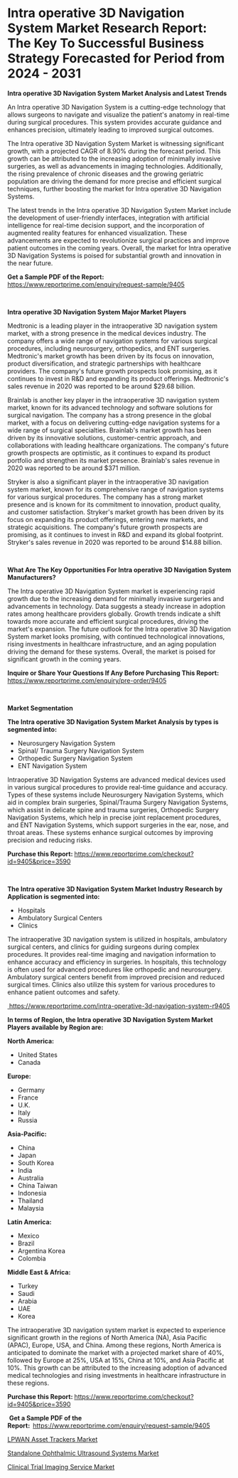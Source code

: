 <p><h1>Intra operative 3D Navigation System Market Research Report: The Key To Successful Business Strategy Forecasted for Period from 2024 - 2031</h1></p><p><strong>Intra operative 3D Navigation System Market Analysis and Latest Trends</strong></p>
<p><p>An Intra operative 3D Navigation System is a cutting-edge technology that allows surgeons to navigate and visualize the patient's anatomy in real-time during surgical procedures. This system provides accurate guidance and enhances precision, ultimately leading to improved surgical outcomes.</p><p>The Intra operative 3D Navigation System Market is witnessing significant growth, with a projected CAGR of 8.90% during the forecast period. This growth can be attributed to the increasing adoption of minimally invasive surgeries, as well as advancements in imaging technologies. Additionally, the rising prevalence of chronic diseases and the growing geriatric population are driving the demand for more precise and efficient surgical techniques, further boosting the market for Intra operative 3D Navigation Systems.</p><p>The latest trends in the Intra operative 3D Navigation System Market include the development of user-friendly interfaces, integration with artificial intelligence for real-time decision support, and the incorporation of augmented reality features for enhanced visualization. These advancements are expected to revolutionize surgical practices and improve patient outcomes in the coming years. Overall, the market for Intra operative 3D Navigation Systems is poised for substantial growth and innovation in the near future.</p></p>
<p><strong>Get a Sample PDF of the Report:&nbsp;</strong> <a href="https://www.reportprime.com/enquiry/request-sample/9405">https://www.reportprime.com/enquiry/request-sample/9405</a></p>
<p>&nbsp;</p>
<p><strong>Intra operative 3D Navigation System Major Market Players</strong></p>
<p><p>Medtronic is a leading player in the intraoperative 3D navigation system market, with a strong presence in the medical devices industry. The company offers a wide range of navigation systems for various surgical procedures, including neurosurgery, orthopedics, and ENT surgeries. Medtronic's market growth has been driven by its focus on innovation, product diversification, and strategic partnerships with healthcare providers. The company's future growth prospects look promising, as it continues to invest in R&D and expanding its product offerings. Medtronic's sales revenue in 2020 was reported to be around $29.68 billion.</p><p>Brainlab is another key player in the intraoperative 3D navigation system market, known for its advanced technology and software solutions for surgical navigation. The company has a strong presence in the global market, with a focus on delivering cutting-edge navigation systems for a wide range of surgical specialties. Brainlab's market growth has been driven by its innovative solutions, customer-centric approach, and collaborations with leading healthcare organizations. The company's future growth prospects are optimistic, as it continues to expand its product portfolio and strengthen its market presence. Brainlab's sales revenue in 2020 was reported to be around $371 million.</p><p>Stryker is also a significant player in the intraoperative 3D navigation system market, known for its comprehensive range of navigation systems for various surgical procedures. The company has a strong market presence and is known for its commitment to innovation, product quality, and customer satisfaction. Stryker's market growth has been driven by its focus on expanding its product offerings, entering new markets, and strategic acquisitions. The company's future growth prospects are promising, as it continues to invest in R&D and expand its global footprint. Stryker's sales revenue in 2020 was reported to be around $14.88 billion.</p></p>
<p>&nbsp;</p>
<p><strong>What Are The Key Opportunities For Intra operative 3D Navigation System Manufacturers?</strong></p>
<p><p>The Intra operative 3D Navigation System market is experiencing rapid growth due to the increasing demand for minimally invasive surgeries and advancements in technology. Data suggests a steady increase in adoption rates among healthcare providers globally. Growth trends indicate a shift towards more accurate and efficient surgical procedures, driving the market's expansion. The future outlook for the Intra operative 3D Navigation System market looks promising, with continued technological innovations, rising investments in healthcare infrastructure, and an aging population driving the demand for these systems. Overall, the market is poised for significant growth in the coming years.</p></p>
<p><strong>Inquire or Share Your Questions If Any Before Purchasing This Report:</strong> <a href="https://www.reportprime.com/enquiry/pre-order/9405">https://www.reportprime.com/enquiry/pre-order/9405</a></p>
<p>&nbsp;</p>
<p><strong>Market Segmentation</strong></p>
<p><strong>The Intra operative 3D Navigation System Market Analysis by types is segmented into:</strong></p>
<p><ul><li>Neurosurgery Navigation System</li><li>Spinal/ Trauma Surgery Navigation System</li><li>Orthopedic Surgery Navigation System</li><li>ENT Navigation System</li></ul></p>
<p><p>Intraoperative 3D Navigation Systems are advanced medical devices used in various surgical procedures to provide real-time guidance and accuracy. Types of these systems include Neurosurgery Navigation Systems, which aid in complex brain surgeries, Spinal/Trauma Surgery Navigation Systems, which assist in delicate spine and trauma surgeries, Orthopedic Surgery Navigation Systems, which help in precise joint replacement procedures, and ENT Navigation Systems, which support surgeries in the ear, nose, and throat areas. These systems enhance surgical outcomes by improving precision and reducing risks.</p></p>
<p><strong>Purchase this Report:&nbsp;</strong><a href="https://www.reportprime.com/checkout?id=9405&price=3590">https://www.reportprime.com/checkout?id=9405&price=3590</a></p>
<p>&nbsp;</p>
<p><strong>The Intra operative 3D Navigation System Market Industry Research by Application is segmented into:</strong></p>
<p><ul><li>Hospitals</li><li>Ambulatory Surgical Centers</li><li>Clinics</li></ul></p>
<p><p>The intraoperative 3D navigation system is utilized in hospitals, ambulatory surgical centers, and clinics for guiding surgeons during complex procedures. It provides real-time imaging and navigation information to enhance accuracy and efficiency in surgeries. In hospitals, this technology is often used for advanced procedures like orthopedic and neurosurgery. Ambulatory surgical centers benefit from improved precision and reduced surgical times. Clinics also utilize this system for various procedures to enhance patient outcomes and safety.</p></p>
<p><a href="https://www.reportprime.com/intra-operative-3d-navigation-system-r9405">&nbsp;https://www.reportprime.com/intra-operative-3d-navigation-system-r9405</a></p>
<p><strong>In terms of Region, the Intra operative 3D Navigation System Market Players available by Region are:</strong></p>
<p>
    <p> <strong> North America: </strong>
        <ul>
            <li>United States</li>
            <li>Canada</li>
        </ul>
        </p> 
    <p> <strong> Europe: </strong>
        <ul>
            <li>Germany</li>
            <li>France</li>
            <li>U.K.</li>
            <li>Italy</li>
            <li>Russia</li>
        </ul>
        </p> 
    <p> <strong> Asia-Pacific: </strong>
        <ul>
            <li>China</li>
            <li>Japan</li>
            <li>South Korea</li>
            <li>India</li>
            <li>Australia</li>
            <li>China Taiwan</li>
            <li>Indonesia</li>
            <li>Thailand</li>
            <li>Malaysia</li>
        </ul>
        </p> 
    <p> <strong> Latin America: </strong>
        <ul>
            <li>Mexico</li>
            <li>Brazil</li>
            <li>Argentina Korea</li>
            <li>Colombia</li>
        </ul>
        </p> 
    <p> <strong> Middle East & Africa: </strong>
        <ul>
            <li>Turkey</li>
            <li>Saudi</li>
            <li>Arabia</li>
            <li>UAE</li>
            <li>Korea</li>
        </ul>
    </p>
    </p>
<p><p>The intraoperative 3D navigation system market is expected to experience significant growth in the regions of North America (NA), Asia Pacific (APAC), Europe, USA, and China. Among these regions, North America is anticipated to dominate the market with a projected market share of 40%, followed by Europe at 25%, USA at 15%, China at 10%, and Asia Pacific at 10%. This growth can be attributed to the increasing adoption of advanced medical technologies and rising investments in healthcare infrastructure in these regions.</p></p>
<p><strong>Purchase this Report: </strong><a href="https://www.reportprime.com/checkout?id=9405&price=3590">https://www.reportprime.com/checkout?id=9405&price=3590</a></p>
<p>&nbsp;<strong>Get a Sample PDF of the Report:&nbsp;&nbsp;</strong><a href="https://www.reportprime.com/enquiry/request-sample/9405">https://www.reportprime.com/enquiry/request-sample/9405</a></p>
<p><strong></strong></p>
<p><p><a href="https://view.publitas.com/reportprime-1/global-lpwan-asset-trackers-market-size-and-market-trends-analysis-by-regional-outlook-competitive-strategies-forecasted-for-period-from-2024-to-2031/">LPWAN Asset Trackers Market</a></p><p><a href="https://github.com/jaidynmorantestelletmjzya/Market-Research-Report-List-3/blob/main/standalone-ophthalmic-ultrasound-systems-market.md">Standalone Ophthalmic Ultrasound Systems Market</a></p><p><a href="https://view.publitas.com/reportprime-1/clinical-trial-imaging-service-industry-analysis-report-its-market-size-growing-with-a-cagr-of-4-1-by-applications-types-and-region-forecasted-for-period-from-2024-to-2031/">Clinical Trial Imaging Service Market</a></p></p>